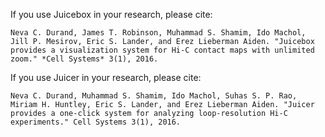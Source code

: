 If you use Juicebox in your research, please cite:

```
Neva C. Durand, James T. Robinson, Muhammad S. Shamim, Ido Machol, Jill P. Mesirov, Eric S. Lander, and Erez Lieberman Aiden. "Juicebox provides a visualization system for Hi-C contact maps with unlimited zoom." *Cell Systems* 3(1), 2016.
```

If you use Juicer in your research, please cite:

```
Neva C. Durand, Muhammad S. Shamim, Ido Machol, Suhas S. P. Rao, Miriam H. Huntley, Eric S. Lander, and Erez Lieberman Aiden. "Juicer provides a one-click system for analyzing loop-resolution Hi-C experiments." Cell Systems 3(1), 2016.
```

